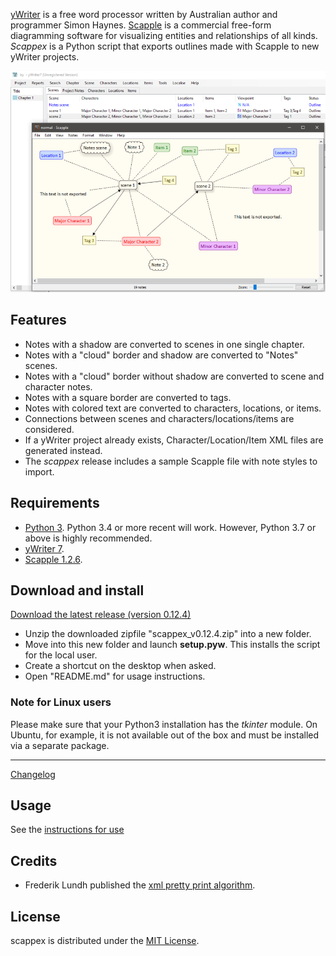 [yWriter](http://spacejock.com/yWriter7.html) is a free word processor written by Australian author and programmer Simon Haynes. 
[Scapple](https://www.literatureandlatte.com/scapple/overview) is a commercial free-form diagramming software for visualizing entities and relationships of all kinds. *Scappex* is a Python script that exports outlines made with Scapple to new yWriter projects.

![Screenshot: Example](Screenshots/screen01.png)

## Features

- Notes with a shadow are converted to scenes in one single chapter.
- Notes with a "cloud" border and shadow are converted to "Notes" scenes.
- Notes with a "cloud" border without shadow are converted to scene and character notes.
- Notes with a square border are converted to tags.
- Notes with colored text are converted to characters, locations, or items.
- Connections between scenes and characters/locations/items are considered.
- If a yWriter project already exists, Character/Location/Item XML files are generated instead.
- The *scappex* release includes a sample Scapple file with note styles to import.

 
## Requirements

- [Python 3](https://www.python.org). Python 3.4 or more recent will work. However, Python 3.7 or above is highly recommended.
- [yWriter 7](http://spacejock.com/yWriter7.html).
- [Scapple 1.2.6](https://www.literatureandlatte.com/scapple/overview).


## Download and install

[Download the latest release (version 0.12.4)](https://raw.githubusercontent.com/peter88213/scappex/main/dist/scappex_v0.12.4.zip)

- Unzip the downloaded zipfile "scappex_v0.12.4.zip" into a new folder.
- Move into this new folder and launch **setup.pyw**. This installs the script for the local user.
- Create a shortcut on the desktop when asked.
- Open "README.md" for usage instructions.

### Note for Linux users

Please make sure that your Python3 installation has the *tkinter* module. On Ubuntu, for example, it is not available out of the box and must be installed via a separate package. 

------------------------------------------------------------------

[Changelog](changelog)

## Usage

See the [instructions for use](usage)

## Credits

- Frederik Lundh published the [xml pretty print algorithm](http://effbot.org/zone/element-lib.htm#prettyprint).


## License

scappex is distributed under the [MIT License](http://www.opensource.org/licenses/mit-license.php).


 




